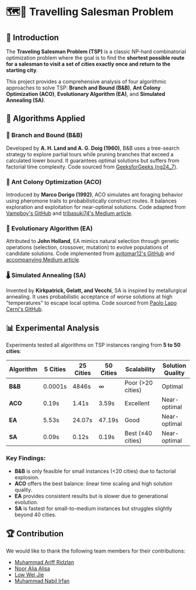 # 🗺📍 Travelling Salesman Problem


## 📌 Introduction  

The **Traveling Salesman Problem (TSP)** is a classic NP-hard combinatorial optimization problem where the goal is to find the **shortest possible route for a salesman to visit a set of cities exactly once and return to the starting city**. 

This project provides a comprehensive analysis of four algorithmic approaches to solve TSP: **Branch and Bound (B&B)**, **Ant Colony Optimization (ACO)**, **Evolutionary Algorithm (EA)**, and **Simulated Annealing (SA)**.


## 🧮 Algorithms Applied  

### 🌲 Branch and Bound (B&B)

Developed by **A. H. Land and A. G. Doig (1960)**, B&B uses a tree-search strategy to explore partial tours while pruning branches that exceed a calculated lower bound. It guarantees optimal solutions but suffers from factorial time complexity. Code sourced from [GeeksforGeeks (ng24_7)](https://www.geeksforgeeks.org/traveling-salesman-problem-using-branch-and-bound-2/).  

### 🐜 Ant Colony Optimization (ACO)  

Introduced by **Marco Dorigo (1992)**, ACO simulates ant foraging behavior using pheromone trails to probabilistically construct routes. It balances exploration and exploitation for near-optimal solutions. Code adapted from [Vampboy's GitHub](https://github.com/Vampboy/Ant-Colony-Optimization) and [tribasuki74's Medium article](https://medium.com/thelorry-product-tech-data/ant-colony-optimization-to-solve-the-travelling-salesman-problem-d19bd866546e).  

### 🧬 Evolutionary Algorithm (EA)  

Attributed to **John Holland**, EA mimics natural selection through genetic operations (selection, crossover, mutation) to evolve populations of candidate solutions. Code implemented from [avitomar12's GitHub](https://github.com/avitomar12/TSP-using-Genetic-Algorithm) and [accompanying Medium article](https://medium.com/thecyphy/travelling-salesman-problem-using-genetic-algorithm-130ab957f165).  

### 🌡️ Simulated Annealing (SA)  

Invented by **Kirkpatrick, Gelatt, and Vecchi**, SA is inspired by metallurgical annealing. It uses probabilistic acceptance of worse solutions at high "temperatures" to escape local optima. Code sourced from [Paolo Lapo Cerni's GitHub](https://github.com/paololapo/Simulated_annealing_for_TSP).  


## 📊 Experimental Analysis  

Experiments tested all algorithms on TSP instances ranging from **5 to 50 cities**:  

| Algorithm          | 5 Cities | 25 Cities | 50 Cities        | Scalability      | Solution Quality |  
|--------------------|----------|-----------|------------------|------------------|------------------|  
| **B&B**            | 0.0001s  | 4846s     | ∞                | Poor (>20 cities)| Optimal          |  
| **ACO**            | 0.19s    | 1.41s     | 3.59s            | Excellent        | Near-optimal     |  
| **EA**             | 5.53s    | 24.07s    | 47.19s           | Good             | Near-optimal     |  
| **SA**             | 0.09s    | 0.12s     | 0.19s            | Best (≤40 cities)| Near-optimal     |  

### Key Findings:  

- **B&B** is only feasible for small instances (<20 cities) due to factorial explosion.  
- **ACO** offers the best balance: linear time scaling and high solution quality.  
- **EA** provides consistent results but is slower due to generational evolution.  
- **SA** is fastest for small-to-medium instances but struggles slightly beyond 40 cities.  


## 🏆 Contribution

We would like to thank the following team members for their contributions:

- [Muhammad Ariff Ridzlan](https://github.com/rydzze)
- [Noor Alia Alisa](https://github.com/alia4lisa)
- [Low Wei Jie](https://github.com/yumiian)
- [Muhammad Nabil Irfan](https://github.com/nabilang)
